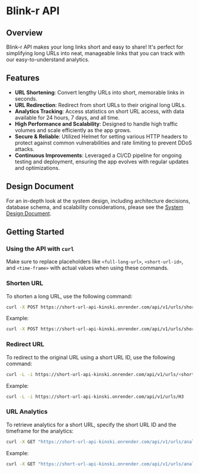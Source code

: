 # Blink-r API

## Overview

Blink-r API makes your long links short and easy to share! It's perfect for simplifying long URLs into neat, manageable links that you can track with our easy-to-understand analytics.

## Features

- **URL Shortening**: Convert lengthy URLs into short, memorable links in seconds.
- **URL Redirection**: Redirect from short URLs to their original long URLs.
- **Analytics Tracking**: Access statistics on short URL access, with data available for 24 hours, 7 days, and all time.
- **High Performance and Scalability**: Designed to handle high traffic volumes and scale efficiently as the app grows.
- **Secure & Reliable**: Utilized Helmet for setting various HTTP headers to protect against common vulnerabilities and rate limiting to prevent DDoS attacks.
- **Continuous Improvements**: Leveraged a CI/CD pipeline for ongoing testing and deployment, ensuring the app evolves with regular updates and optimizations.

## Design Document

For an in-depth look at the system design, including architecture decisions, database schema, and scalability considerations, please see the [System Design Document](./SYSTEM_DESIGN_DOC.md).

## Getting Started

### Using the API with `curl`

Make sure to replace placeholders like `<full-long-url>`, `<short-url-id>`, and `<time-frame>` with actual values when using these commands.

### Shorten URL
To shorten a long URL, use the following command:
```bash
curl -X POST https://short-url-api-kinski.onrender.com/api/v1/urls/shorten -H "Content-Type: application/json" -d '{"longUrl": <full-long-url>}'
```
Example:
```bash
curl -X POST https://short-url-api-kinski.onrender.com/api/v1/urls/shorten -H "Content-Type: application/json" -d '{"longUrl": "https://www.google.com"}'
```

### Redirect URL
To redirect to the original URL using a short URL ID, use the following command:
```bash
curl -L -i https://short-url-api-kinski.onrender.com/api/v1/urls/<short-url-id>
```
Example:
```bash
curl -L -i https://short-url-api-kinski.onrender.com/api/v1/urls/H3
```

### URL Analytics
To retrieve analytics for a short URL, specify the short URL ID and the timeframe for the analytics:
```bash
curl -X GET "https://short-url-api-kinski.onrender.com/api/v1/urls/analytics?shortUrlId=<short-url-id>&timeFrame=<time-frame>"
```
Example:
```bash
curl -X GET "https://short-url-api-kinski.onrender.com/api/v1/urls/analytics?shortUrlId=H3&timeFrame=24h"
```
